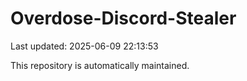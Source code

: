 # Overdose-Discord-Stealer

Last updated: 2025-06-09 22:13:53

This repository is automatically maintained.
